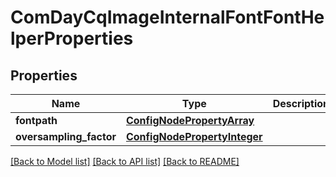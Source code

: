 # ComDayCqImageInternalFontFontHelperProperties

## Properties
Name | Type | Description | Notes
------------ | ------------- | ------------- | -------------
**fontpath** | [**ConfigNodePropertyArray**](ConfigNodePropertyArray.md) |  | [optional] 
**oversampling_factor** | [**ConfigNodePropertyInteger**](ConfigNodePropertyInteger.md) |  | [optional] 

[[Back to Model list]](../README.md#documentation-for-models) [[Back to API list]](../README.md#documentation-for-api-endpoints) [[Back to README]](../README.md)


